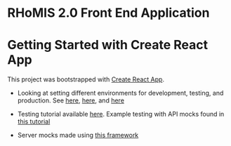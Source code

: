 # RHoMIS 2.0 Front End Application




# Getting Started with Create React App

This project was bootstrapped with [Create React App](https://github.com/facebook/create-react-app). 

* Looking at setting different environments for development, testing, and production. See [here](https://serverless-stack.com/chapters/environments-in-create-react-app.html), [here](https://www.opcito.com/blogs/managing-multiple-environment-configurations-in-react-app), and [here](https://create-react-app.dev/docs/adding-custom-environment-variables/)
* Testing tutorial available [here](https://www.youtube.com/watch?v=ZmVBCpefQe8). Example testing with API mocks found in [this tutorial](https://testing-library.com/docs/react-testing-library/example-intro/)

* Server mocks made using [this framework](https://github.com/mswjs/examples/tree/master/examples/rest-react)



